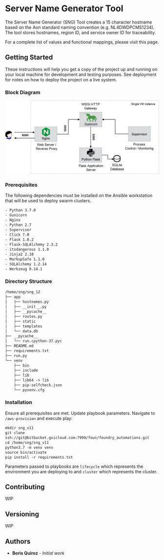 # Server Name Generator Tool

The Server Name Generator (SNG) Tool creates a 15 character hostname based on the Aon standard naming convention (e.g. NL4DWDPCMS1234). The tool stores hostnames, region ID, and service owner ID for traceability. 

For a complete list of values and functional mappings, please visit this page.

## Getting Started

These instructions will help you get a copy of the project up and running on your local machine for development and testing purposes. See deployment for notes on how to deploy the project on a live system.

### Block Diagram

<p align="center"> 
<img src="https://github.com/bmquiroz/sng/raw/master/sng_arch.png">
</p>

### Prerequisites

The following dependencies must be installed on the Ansible workstation that will be used to deploy swarm clusters. 

```
- Python 3.7.0
- Gunicorn
- Nginx
- Python 2.7
- Supervisor
- Click 7.0
- Flask 1.0.2
- Flask-SQLAlchemy 2.3.2
- itsdangerous 1.1.0
- Jinja2 2.10
- MarkupSafe 1.1.0
- SQLAlchemy 1.2.14
- Werkzeug 0.14.1
```

### Directory Structure
```
/home/sng/sng_12
├── app
│   ├── hostnames.py
│   ├── __init__.py
│   ├── __pycache__
│   ├── routes.py
│   ├── static
│   ├── templates
│   └── data.db
├── __pycache__
│   └── run.cpython-37.pyc
├── README.md
├── requirements.txt
├── run.py
└── venv
    ├── bin
    ├── include
    ├── lib
    ├── lib64 -> lib
    ├── pip-selfcheck.json
    └── pyvenv.cfg
```

### Installation

Ensure all prerequisites are met. Update playbook parameters. Navigate to `/aws-provision` and execute play:

```
mkdir sng_v11
git clone ssh://git@bitbucket.gxicloud.com:7999/foun/foundry_automations.git
cd /home/sng/sng_v11
python3.7 -m venv venv
source bin/activate
pip install -r requirements.txt
```
Parameters passed to playbooks are `lifecycle` which represents the environment you are deploying to and `cluster` which represents the cluster.

## Contributing

WIP

## Versioning

WIP

## Authors

* **Boris Quiroz** - *Initial work*
